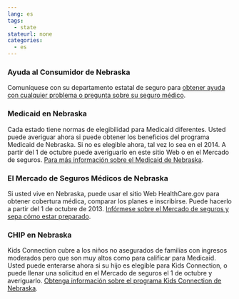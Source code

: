 ```yaml
--- 
lang: es 
tags: 
  - state
stateurl: none 
categories: 
  - es
--- 
```


### Ayuda al Consumidor de Nebraska

Comuníquese con su departamento estatal de seguro para [obtener ayuda con cualquier problema o pregunta sobre su seguro médico](http://www.doi.ne.gov/). 

### Medicaid en Nebraska

Cada estado tiene normas  de elegibilidad para Medicaid diferentes.  Usted puede averiguar ahora si puede obtener los beneficios del programa Medicaid de Nebraska. Si no es elegible ahora, tal vez lo sea en el 2014. A partir del 1 de octubre puede averiguarlo en este sitio Web o en el Mercado de seguros. [Para más información sobre el Medicaid de Nebraska](http://dhhs.ne.gov/medicaid/Pages/med_medindex.aspx). 

###  El Mercado de Seguros Médicos de Nebraska

Si usted vive en Nebraska, puede usar el sitio Web HealthCare.gov para obtener cobertura médica, comparar los planes e inscribirse. Puede hacerlo a partir del 1 de octubre de 2013. [Infórmese sobre el Mercado de seguros y sepa cómo estar preparado](/es/how-can-i-get-ready-to-enroll-in-the-marketplace). 

### CHIP en Nebraska

Kids Connection cubre a los niños no asegurados de familias con ingresos moderados pero que son muy altos como para calificar para Medicaid. Usted puede enterarse ahora si su hijo es elegible para Kids Connection, o puede llenar una solicitud en el Mercado de seguros el 1 de octubre y averiguarlo. [Obtenga información sobre el programa Kids Connection de Nebraska](http://dhhs.ne.gov/medicaid/Pages/med_kidsconx.aspx).
